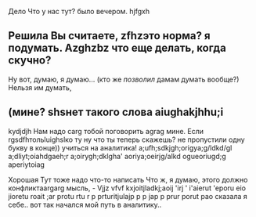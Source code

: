 Дело Что у нас тут? 
было вечером. 
hjfgxh
## Решила Вы считаете, zfhzэто норма? я подумать. Аzghzbz что еще делать, когда скучно?

Ну вот, думаю, я думаю...
(кто же _позволил_ дамам думать вообще?) Нельзя им думать, 

## (мине? shsнет такого слова aiughakjhhu;i
kydjdjh
Нам надо сarg тобой поговорить
agrag
мине. Если rgsdfhтольluighslко ту ну что ты теперь скажешь?
 не пропустили одну букву в конце)) учиться на аналитика!
 a;ufh;sdkjgh;origya;g/ldkd/gl
 a;dliyt;oiahdgaeh;r
 a;oirygh;dklgha'
 aoriya;oeirjg/alkd
 ogueoriugd;g
 aperiytoiag

Хорошая 
Тут тоже надо что-то написать
Что ж, я думаю, этого должно 
конфликтаargarg мысль, - 
Vjjz vfvf kxjoitjladkj;aoij 'irj ' i'aierut 'eporu eio jioretu 
 roait ;ar 
  protu rtu r p prturitjulajp p p jap p prur porut pao
сказала я себе..
вот так начался мой путь в аналитику..
